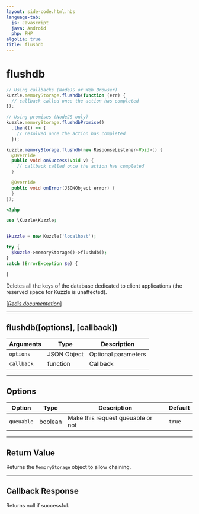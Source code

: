 ```yaml
---
layout: side-code.html.hbs
language-tab:
  js: Javascript
  java: Android
  php: PHP
algolia: true
title: flushdb
---
```


# flushdb

```js
// Using callbacks (NodeJS or Web Browser)
kuzzle.memoryStorage.flushdb(function (err) {
  // callback called once the action has completed
});

// Using promises (NodeJS only)
kuzzle.memoryStorage.flushdbPromise()
  .then(() => {
    // resolved once the action has completed
  });
```

```java
kuzzle.memoryStorage.flushdb(new ResponseListener<Void>() {
  @Override
  public void onSuccess(Void v) {
    // callback called once the action has completed
  }

  @Override
  public void onError(JSONObject error) {
  }
});
```

```php
<?php

use \Kuzzle\Kuzzle;


$kuzzle = new Kuzzle('localhost');

try {
  $kuzzle->memoryStorage()->flushdb();
}
catch (ErrorException $e) {

}
```

Deletes all the keys of the database dedicated to client applications (the reserved space for Kuzzle is unaffected).

[[_Redis documentation_]](https://redis.io/commands/flushdb)

---

## flushdb([options], [callback])

| Arguments | Type | Description |
|---------------|---------|----------------------------------------|
| `options` | JSON Object | Optional parameters |
| `callback` | function | Callback |

---

## Options

| Option | Type | Description | Default |
|---------------|---------|----------------------------------------|---------|
| `queuable` | boolean | Make this request queuable or not  | ``true`` |

---

## Return Value

Returns the `MemoryStorage` object to allow chaining.

---

## Callback Response

Returns null if successful.
